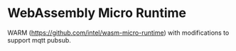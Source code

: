 WebAssembly Micro Runtime
=========================

WARM (https://github.com/intel/wasm-micro-runtime) with modifications to support mqtt pubsub.
